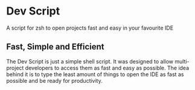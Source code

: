 # Dev Script
A script for zsh to open projects fast and easy in your favourite IDE

## Fast, Simple and Efficient
The Dev Script is just a simple shell script. It was designed to allow multi-project developers to access them as fast and easy as possible.
The idea behind it is to type the least amount of things to open the IDE as fast as possible and be ready for productivity.


